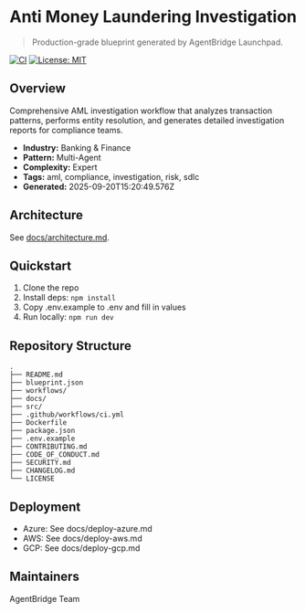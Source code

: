 # Anti Money Laundering Investigation

> Production-grade blueprint generated by AgentBridge Launchpad.

[![CI](https://github.com/AgentBridge-lite/AntiMoneyLaunderingInvestigation/actions/workflows/ci.yml/badge.svg)](https://github.com/AgentBridge-lite/AntiMoneyLaunderingInvestigation/actions)
[![License: MIT](https://img.shields.io/badge/License-MIT-green.svg)](LICENSE)

## Overview
Comprehensive AML investigation workflow that analyzes transaction patterns, performs entity resolution, and generates detailed investigation reports for compliance teams.

- **Industry:** Banking & Finance
- **Pattern:** Multi-Agent
- **Complexity:** Expert
- **Tags:** aml, compliance, investigation, risk, sdlc
- **Generated:** 2025-09-20T15:20:49.576Z

## Architecture
See [docs/architecture.md](docs/architecture.md).

## Quickstart
1. Clone the repo
2. Install deps: `npm install`
3. Copy .env.example to .env and fill in values
4. Run locally: `npm run dev`

## Repository Structure
```text
.
├── README.md
├── blueprint.json
├── workflows/
├── docs/
├── src/
├── .github/workflows/ci.yml
├── Dockerfile
├── package.json
├── .env.example
├── CONTRIBUTING.md
├── CODE_OF_CONDUCT.md
├── SECURITY.md
├── CHANGELOG.md
└── LICENSE
```

## Deployment
- Azure: See docs/deploy-azure.md
- AWS: See docs/deploy-aws.md
- GCP: See docs/deploy-gcp.md

## Maintainers
AgentBridge Team
